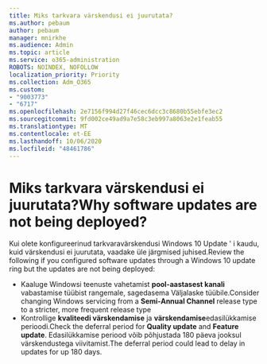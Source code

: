 ```yaml
---
title: Miks tarkvara värskendusi ei juurutata?
ms.author: pebaum
author: pebaum
manager: mnirkhe
ms.audience: Admin
ms.topic: article
ms.service: o365-administration
ROBOTS: NOINDEX, NOFOLLOW
localization_priority: Priority
ms.collection: Adm_O365
ms.custom:
- "9003773"
- "6717"
ms.openlocfilehash: 2e7156f994d27f46cec6dcc3c8680b55ebfe3ec2
ms.sourcegitcommit: 9fd002ce49ad9a7e58c3eb997a8063e2e1feab55
ms.translationtype: MT
ms.contentlocale: et-EE
ms.lasthandoff: 10/06/2020
ms.locfileid: "48461786"
---
```

# <a name="why-software-updates-are-not-being-deployed"></a><span data-ttu-id="59f6a-102">Miks tarkvara värskendusi ei juurutata?</span><span class="sxs-lookup"><span data-stu-id="59f6a-102">Why software updates are not being deployed?</span></span>

<span data-ttu-id="59f6a-103">Kui olete konfigureerinud tarkvaravärskendusi Windows 10 Update ' i kaudu, kuid värskendusi ei juurutata, vaadake üle järgmised juhised.</span><span class="sxs-lookup"><span data-stu-id="59f6a-103">Review the following if you configured software updates through a Windows 10 update ring but the updates are not being deployed:</span></span>  

- <span data-ttu-id="59f6a-104">Kaaluge Windowsi teenuste vahetamist  **pool-aastasest kanali**  vabastamise tüübist rangemale, sagedasema Väljalaske tüübile.</span><span class="sxs-lookup"><span data-stu-id="59f6a-104">Consider changing Windows servicing from a  **Semi-Annual Channel**  release type to a stricter, more frequent release type</span></span>  
- <span data-ttu-id="59f6a-105">Kontrollige  **kvaliteedi värskendamise**  ja  **värskendamise**edasilükkamise perioodi.</span><span class="sxs-lookup"><span data-stu-id="59f6a-105">Check the deferral period for  **Quality update**  and  **Feature update**.</span></span> <span data-ttu-id="59f6a-106">Edasilükkamise periood võib põhjustada 180 päeva jooksul värskendustega viivitamist.</span><span class="sxs-lookup"><span data-stu-id="59f6a-106">The deferral period could lead to delay in updates for up 180 days.</span></span>
